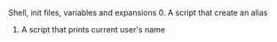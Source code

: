 Shell, init files, variables and expansions
0. A script that create an alias
1. A script that prints current user's name
